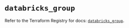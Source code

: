 # `databricks_group`

Refer to the Terraform Registry for docs: [`databricks_group`](https://registry.terraform.io/providers/databricks/databricks/1.65.1/docs/resources/group).
